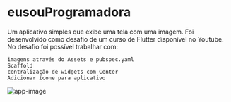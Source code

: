 # eusouProgramadora


Um aplicativo simples que exibe uma tela com uma imagem. Foi desenvolvido como desafio de um curso de Flutter disponível no Youtube. No desafio foi possível trabalhar com:

    imagens através do Assets e pubspec.yaml
    Scaffold
    centralização de widgets com Center
    Adicionar ícone para aplicativo


![app-image](https://user-images.githubusercontent.com/102997834/215522093-f82164bc-ea11-4369-a602-696e06ebc1ed.png)
